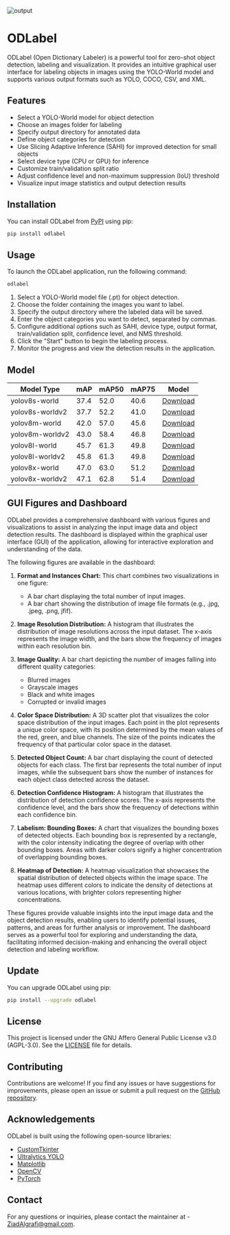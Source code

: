 ![output](https://github.com/Ziad-Algrafi/ODLabel/assets/117011801/9fb27b28-eab1-4edb-9c1d-0535c4e0e99a)

# ODLabel

ODLabel (Open Dictionary Labeler) is a powerful tool for zero-shot object detection, labeling and visualization. It provides an intuitive graphical user interface for labeling objects in images using the YOLO-World model and supports various output formats such as YOLO, COCO, CSV, and XML.

## Features

- Select a YOLO-World model for object detection
- Choose an images folder for labeling
- Specify output directory for annotated data
- Define object categories for detection
- Use Slicing Adaptive Inference (SAHI) for improved detection for small objects
- Select device type (CPU or GPU) for inference
- Customize train/validation split ratio
- Adjust confidence level and non-maximum suppression (IoU) threshold
- Visualize input image statistics and output detection results

## Installation

You can install ODLabel from [PyPI](https://pypi.org/project/odlabel/) using pip:

```bash
pip install odlabel

```

## Usage

To launch the ODLabel application, run the following command:

```bash
odlabel
```

1. Select a YOLO-World model file (.pt) for object detection.
2. Choose the folder containing the images you want to label.
3. Specify the output directory where the labeled data will be saved.
4. Enter the object categories you want to detect, separated by commas.
5. Configure additional options such as SAHI, device type, output format, train/validation split, confidence level, and NMS threshold.
6. Click the "Start" button to begin the labeling process.
7. Monitor the progress and view the detection results in the application.

## Model

| Model Type      | mAP  | mAP50 | mAP75 | Model                                                                                         |
| --------------- | ---- | ----- | ----- | --------------------------------------------------------------------------------------------- |
| yolov8s-world   | 37.4 | 52.0  | 40.6  | [Download](https://github.com/ultralytics/assets/releases/download/v8.2.0/yolov8s-world.pt)   |
| yolov8s-worldv2 | 37.7 | 52.2  | 41.0  | [Download](https://github.com/ultralytics/assets/releases/download/v8.2.0/yolov8s-worldv2.pt) |
| yolov8m-world   | 42.0 | 57.0  | 45.6  | [Download](https://github.com/ultralytics/assets/releases/download/v8.2.0/yolov8m-world.pt)   |
| yolov8m-worldv2 | 43.0 | 58.4  | 46.8  | [Download](https://github.com/ultralytics/assets/releases/download/v8.2.0/yolov8m-worldv2.pt) |
| yolov8l-world   | 45.7 | 61.3  | 49.8  | [Download](https://github.com/ultralytics/assets/releases/download/v8.2.0/yolov8l-world.pt)   |
| yolov8l-worldv2 | 45.8 | 61.3  | 49.8  | [Download](https://github.com/ultralytics/assets/releases/download/v8.2.0/yolov8l-worldv2.pt) |
| yolov8x-world   | 47.0 | 63.0  | 51.2  | [Download](https://github.com/ultralytics/assets/releases/download/v8.2.0/yolov8x-world.pt)   |
| yolov8x-worldv2 | 47.1 | 62.8  | 51.4  | [Download](https://github.com/ultralytics/assets/releases/download/v8.2.0/yolov8x-worldv2.pt) |

## GUI Figures and Dashboard

ODLabel provides a comprehensive dashboard with various figures and visualizations to assist in analyzing the input image data and object detection results. The dashboard is displayed within the graphical user interface (GUI) of the application, allowing for interactive exploration and understanding of the data.

The following figures are available in the dashboard:

1. **Format and Instances Chart:** This chart combines two visualizations in one figure:

   - A bar chart displaying the total number of input images.
   - A bar chart showing the distribution of image file formats (e.g., .jpg, .jpeg, .png, jfif).

2. **Image Resolution Distribution:** A histogram that illustrates the distribution of image resolutions across the input dataset. The x-axis represents the image width, and the bars show the frequency of images within each resolution bin.

3. **Image Quality:** A bar chart depicting the number of images falling into different quality categories:

   - Blurred images
   - Grayscale images
   - Black and white images
   - Corrupted or invalid images

4. **Color Space Distribution:** A 3D scatter plot that visualizes the color space distribution of the input images. Each point in the plot represents a unique color space, with its position determined by the mean values of the red, green, and blue channels. The size of the points indicates the frequency of that particular color space in the dataset.

5. **Detected Object Count:** A bar chart displaying the count of detected objects for each class. The first bar represents the total number of input images, while the subsequent bars show the number of instances for each object class detected across the dataset.

6. **Detection Confidence Histogram:** A histogram that illustrates the distribution of detection confidence scores. The x-axis represents the confidence level, and the bars show the frequency of detections within each confidence bin.

7. **Labelism: Bounding Boxes:** A chart that visualizes the bounding boxes of detected objects. Each bounding box is represented by a rectangle, with the color intensity indicating the degree of overlap with other bounding boxes. Areas with darker colors signify a higher concentration of overlapping bounding boxes.

8. **Heatmap of Detection:** A heatmap visualization that showcases the spatial distribution of detected objects within the image space. The heatmap uses different colors to indicate the density of detections at various locations, with brighter colors representing higher concentrations.

These figures provide valuable insights into the input image data and the object detection results, enabling users to identify potential issues, patterns, and areas for further analysis or improvement. The dashboard serves as a powerful tool for exploring and understanding the data, facilitating informed decision-making and enhancing the overall object detection and labeling workflow.

## Update

You can upgrade ODLabel using pip:

```bash
pip install --upgrade odlabel

```

## License

This project is licensed under the GNU Affero General Public License v3.0 (AGPL-3.0). See the [LICENSE](LICENSE) file for details.

## Contributing

Contributions are welcome! If you find any issues or have suggestions for improvements, please open an issue or submit a pull request on the [GitHub repository](https://github.com/Ziad-Algrafi/odlabel).

## Acknowledgements

ODLabel is built using the following open-source libraries:

- [CustomTkinter](https://github.com/TomSchimansky/CustomTkinter)
- [Ultralytics YOLO](https://github.com/ultralytics/ultralytics)
- [Matplotlib](https://matplotlib.org)
- [OpenCV](https://opencv.org)
- [PyTorch](https://pytorch.org)

## Contact

For any questions or inquiries, please contact the maintainer at - ZiadAlgrafi@gmail.com.
